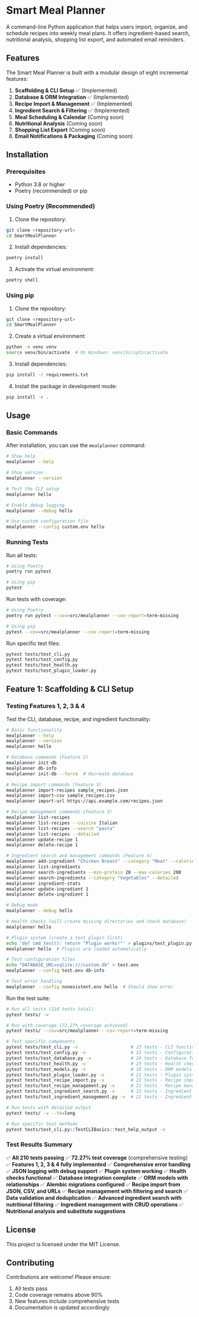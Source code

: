 # Smart Meal Planner

A command-line Python application that helps users import, organize, and schedule recipes into weekly meal plans. It offers ingredient-based search, nutritional analysis, shopping list export, and automated email reminders.

## Features

The Smart Meal Planner is built with a modular design of eight incremental features:

1. **Scaffolding & CLI Setup** ✅ (Implemented)
2. **Database & ORM Integration** ✅ (Implemented)
3. **Recipe Import & Management** ✅ (Implemented)
4. **Ingredient Search & Filtering** ✅ (Implemented)
5. **Meal Scheduling & Calendar** (Coming soon)
6. **Nutritional Analysis** (Coming soon)
7. **Shopping List Export** (Coming soon)
8. **Email Notifications & Packaging** (Coming soon)

## Installation

### Prerequisites

- Python 3.8 or higher
- Poetry (recommended) or pip

### Using Poetry (Recommended)

1. Clone the repository:
```bash
git clone <repository-url>
cd SmartMealPlanner
```

2. Install dependencies:
```bash
poetry install
```

3. Activate the virtual environment:
```bash
poetry shell
```

### Using pip

1. Clone the repository:
```bash
git clone <repository-url>
cd SmartMealPlanner
```

2. Create a virtual environment:
```bash
python -m venv venv
source venv/bin/activate  # On Windows: venv\Scripts\activate
```

3. Install dependencies:
```bash
pip install -r requirements.txt
```

4. Install the package in development mode:
```bash
pip install -e .
```

## Usage

### Basic Commands

After installation, you can use the `mealplanner` command:

```bash
# Show help
mealplanner --help

# Show version
mealplanner --version

# Test the CLI setup
mealplanner hello

# Enable debug logging
mealplanner --debug hello

# Use custom configuration file
mealplanner --config custom.env hello
```

### Running Tests

Run all tests:
```bash
# Using Poetry
poetry run pytest

# Using pip
pytest
```

Run tests with coverage:
```bash
# Using Poetry
poetry run pytest --cov=src/mealplanner --cov-report=term-missing

# Using pip
pytest --cov=src/mealplanner --cov-report=term-missing
```

Run specific test files:
```bash
pytest tests/test_cli.py
pytest tests/test_config.py
pytest tests/test_health.py
pytest tests/test_plugin_loader.py
```

## Feature 1: Scaffolding & CLI Setup

### Testing Features 1, 2, 3 & 4

Test the CLI, database, recipe, and ingredient functionality:

```bash
# Basic functionality
mealplanner --help
mealplanner --version
mealplanner hello

# Database commands (Feature 2)
mealplanner init-db
mealplanner db-info
mealplanner init-db --force  # Recreate database

# Recipe import commands (Feature 3)
mealplanner import-recipes sample_recipes.json
mealplanner import-csv sample_recipes.csv
mealplanner import-url https://api.example.com/recipes.json

# Recipe management commands (Feature 3)
mealplanner list-recipes
mealplanner list-recipes --cuisine Italian
mealplanner list-recipes --search "pasta"
mealplanner list-recipes --detailed
mealplanner update-recipe 1
mealplanner delete-recipe 1

# Ingredient search and management commands (Feature 4)
mealplanner add-ingredient "Chicken Breast" --category "Meat" --calories 165 --protein 31.0
mealplanner list-ingredients
mealplanner search-ingredients --min-protein 20 --max-calories 200
mealplanner search-ingredients --category "Vegetables" --detailed
mealplanner ingredient-stats
mealplanner update-ingredient 1
mealplanner delete-ingredient 1

# Debug mode
mealplanner --debug hello

# Health checks (will create missing directories and check database)
mealplanner hello

# Plugin system (create a test plugin first)
echo 'def cmd_test(): return "Plugin works!"' > plugins/test_plugin.py
mealplanner hello  # Plugins are loaded automatically

# Test configuration files
echo "DATABASE_URL=sqlite:///custom.db" > test.env
mealplanner --config test.env db-info

# Test error handling
mealplanner --config nonexistent.env hello  # Should show error
```

Run the test suite:

```bash
# Run all tests (210 tests total)
pytest tests/ -v

# Run with coverage (72.27% coverage achieved)
pytest tests/ --cov=src/mealplanner --cov-report=term-missing

# Test specific components
pytest tests/test_cli.py -v                    # 23 tests - CLI functionality
pytest tests/test_config.py -v                 # 22 tests - Configuration management
pytest tests/test_database.py -v               # 24 tests - Database functionality
pytest tests/test_health.py -v                 # 23 tests - Health checks
pytest tests/test_models.py -v                 # 18 tests - ORM models
pytest tests/test_plugin_loader.py -v          # 21 tests - Plugin system
pytest tests/test_recipe_import.py -v          # 22 tests - Recipe import functionality
pytest tests/test_recipe_management.py -v      # 21 tests - Recipe management
pytest tests/test_ingredient_search.py -v      # 15 tests - Ingredient search functionality
pytest tests/test_ingredient_management.py -v  # 21 tests - Ingredient management

# Run tests with detailed output
pytest tests/ -v --tb=long

# Run specific test methods
pytest tests/test_cli.py::TestCLIBasics::test_help_output -v
```

### Test Results Summary

✅ **All 210 tests passing**
✅ **72.27% test coverage** (comprehensive testing)
✅ **Features 1, 2, 3 & 4 fully implemented**
✅ **Comprehensive error handling**
✅ **JSON logging with debug support**
✅ **Plugin system working**
✅ **Health checks functional**
✅ **Database integration complete**
✅ **ORM models with relationships**
✅ **Alembic migrations configured**
✅ **Recipe import from JSON, CSV, and URLs**
✅ **Recipe management with filtering and search**
✅ **Data validation and deduplication**
✅ **Advanced ingredient search with nutritional filtering**
✅ **Ingredient management with CRUD operations**
✅ **Nutritional analysis and substitute suggestions**

## License

This project is licensed under the MIT License.

## Contributing

Contributions are welcome! Please ensure:

1. All tests pass
2. Code coverage remains above 90%
3. New features include comprehensive tests
4. Documentation is updated accordingly
